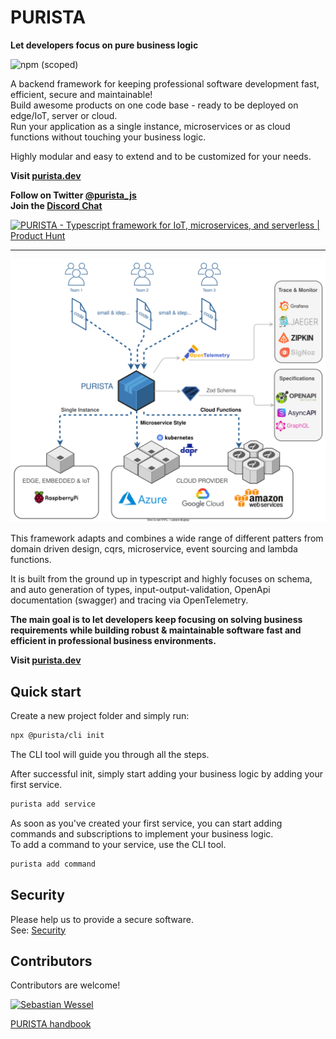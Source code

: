 # PURISTA

**Let developers focus on pure business logic**

![npm (scoped)](https://img.shields.io/npm/v/@purista/core?label=latest%20version&logo=npm&style=for-the-badge)

A backend framework for keeping professional software development fast, efficient, secure and maintainable!  
Build awesome products on one code base - ready to be deployed on edge/IoT, server or cloud.  
Run your application as a single instance, microservices or as cloud functions without touching your business logic.

Highly modular and easy to extend and to be customized for your needs.

**Visit [purista.dev](https://purista.dev)**

**Follow on Twitter [@purista_js](https://twitter.com/purista_js)**  
**Join the [Discord Chat](https://discord.gg/9feaUm3H2v)**

<a href="https://www.producthunt.com/posts/purista?utm_source=badge-featured&utm_medium=badge&utm_souce=badge-purista" target="_blank"><img src="https://api.producthunt.com/widgets/embed-image/v1/featured.svg?post_id=386519&theme=light" alt="PURISTA - Typescript&#0032;framework&#0032;for&#0032;IoT&#0044;&#0032;microservices&#0044;&#0032;and&#0032;serverless | Product Hunt" style="width: 250px; height: 54px;" width="250" height="54" /></a>

---

![PURISTA](advertise_large.svg)

This framework adapts and combines a wide range of different patters from domain driven design, cqrs, microservice, event sourcing and lambda functions.

It is built from the ground up in typescript and highly focuses on schema, and auto generation of types, input-output-validation, OpenApi documentation (swagger) and tracing via OpenTelemetry.

**The main goal is to let developers keep focusing on solving business requirements while building robust & maintainable software fast and efficient in professional business environments.**

**Visit [purista.dev](https://purista.dev)**

## Quick start

Create a new project folder and simply run:

```bash
npx @purista/cli init
```

The CLI tool will guide you through all the steps.

After successful init, simply start adding your business logic by adding your first service.

```bash
purista add service
```

As soon as you've created your first service, you can start adding commands and subscriptions to implement your business logic.  
To add a command to your service, use the CLI tool.

```bash
purista add command
```

## Security

Please help us to provide a secure software.  
See: [Security](./SECURITY.md)

## Contributors

Contributors are welcome!  

[![Sebastian Wessel](https://contrib.rocks/image?repo=sebastianwessel/purista)](https://github.com/sebastianwessel/purista)

[PURISTA handbook](website/doc/handbook/)
